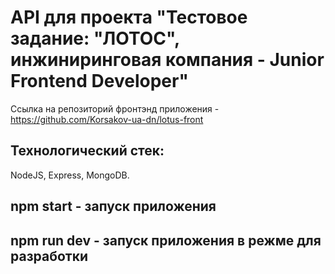 # API для проекта "Тестовое задание: "ЛОТОС", инжиниринговая компания - Junior Frontend Developer"
Ссылка на репозиторий фронтэнд приложения -
https://github.com/Korsakov-ua-dn/lotus-front
## Технологический стек:
NodeJS, Express, MongoDB.

## npm start - запуск приложения
## npm run dev - запуск приложения в режме для разработки
